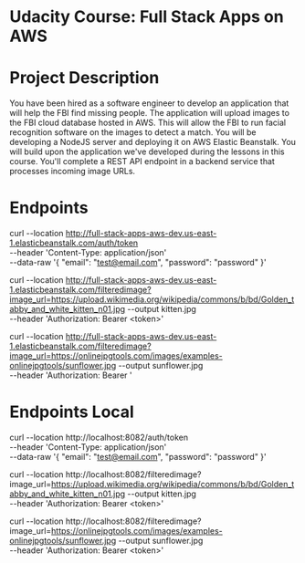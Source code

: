 # Udacity Course: Full Stack Apps on AWS

# Project Description

You have been hired as a software engineer to develop an application that will help the FBI find missing people.  The application will upload images to the FBI cloud database hosted in AWS. This will allow the FBI to run facial recognition software on the images to detect a match. You will be developing a NodeJS server and deploying it on AWS Elastic Beanstalk. 
You will build upon the application we've developed during the lessons in this course. You'll complete a REST API endpoint in a backend service that processes incoming image URLs.

# Endpoints

curl --location http://full-stack-apps-aws-dev.us-east-1.elasticbeanstalk.com/auth/token \
    --header 'Content-Type: application/json' \
    --data-raw '{
        "email": "test@email.com",
        "password": "password"
    }'

curl --location http://full-stack-apps-aws-dev.us-east-1.elasticbeanstalk.com/filteredimage?image_url=https://upload.wikimedia.org/wikipedia/commons/b/bd/Golden_tabby_and_white_kitten_n01.jpg --output kitten.jpg \
    --header 'Authorization: Bearer \<token\>'

curl --location http://full-stack-apps-aws-dev.us-east-1.elasticbeanstalk.com/filteredimage?image_url=https://onlinejpgtools.com/images/examples-onlinejpgtools/sunflower.jpg --output sunflower.jpg \
    --header 'Authorization: Bearer  <token>'

# Endpoints Local

curl --location http://localhost:8082/auth/token \
    --header 'Content-Type: application/json' \
    --data-raw '{
        "email": "test@email.com",
        "password": "password"
    }'

curl --location http://localhost:8082/filteredimage?image_url=https://upload.wikimedia.org/wikipedia/commons/b/bd/Golden_tabby_and_white_kitten_n01.jpg --output kitten.jpg \
    --header 'Authorization: Bearer  \<token\>'

curl --location http://localhost:8082/filteredimage?image_url=https://onlinejpgtools.com/images/examples-onlinejpgtools/sunflower.jpg --output sunflower.jpg \
    --header 'Authorization: Bearer  \<token>\'

